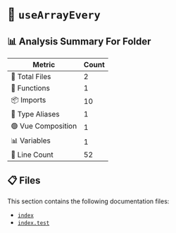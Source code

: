 # 📁 `useArrayEvery`

## 📊 Analysis Summary For Folder

| Metric | Count |
|--------|-------|
| 📁 Total Files | 2 |
| 🔧 Functions | 1 |
| 📦 Imports | 10 |
| 📑 Type Aliases | 1 |
| 🟢 Vue Composition | 1 |
| 📊 Variables | 1 |
| 🔢 Line Count | 52 |


## 📋 Files

This section contains the following documentation files:

- [`index`](./index.md)
- [`index.test`](./index.test.md)